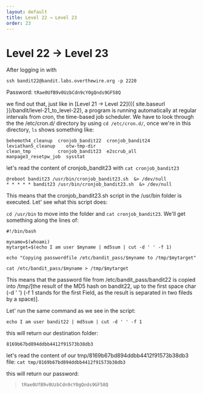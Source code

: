 ```yaml
---
layout: default
title: Level 22 → Level 23
order: 23
---
```


# Level 22 → Level 23
After logging in with 

`ssh bandit22@bandit.labs.overthewire.org -p 2220`

Password: `tRae0UfB9v0UzbCdn9cY0gQnds9GF58Q`

we find out that, just like in [Level 21 → Level 22]({{ site.baseurl }}/bandit/level-21_to_level-22), a program is running automatically at regular intervals from cron, the time-based job scheduler. We have to look through the the /etc/cron.d/ directory by using `cd /etc/cron.d/`, once we're in this directory, `ls` shows something like:

```
behemoth4_cleanup  cronjob_bandit22  cronjob_bandit24  leviathan5_cleanup    otw-tmp-dir
clean_tmp          cronjob_bandit23  e2scrub_all       manpage3_resetpw_job  sysstat
```

let's read the content of cronjob_bandit23 with `cat cronjob_bandit23`

```
@reboot bandit23 /usr/bin/cronjob_bandit23.sh  &> /dev/null
* * * * * bandit23 /usr/bin/cronjob_bandit23.sh  &> /dev/null
```

This means that the cronjob_bandit23.sh script in the /usr/bin folder is executed. Let' see what this script does:

`cd /usr/bin` to move into the folder and `cat cronjob_bandit23`. We'll get something along the lines of:

```
#!/bin/bash

myname=$(whoami)
mytarget=$(echo I am user $myname | md5sum | cut -d ' ' -f 1)

echo "Copying passwordfile /etc/bandit_pass/$myname to /tmp/$mytarget"

cat /etc/bandit_pass/$myname > /tmp/$mytarget
```

This means that the password file from /etc/bandit_pass/bandit22 is copied into /tmp/[the result of the MD5 hash on bandit22, up to the first space char (-d ' ') (-f 1 stands for the first Field, as the result is separated in two fileds by a space)].

Let' run the same command as we see in the script:

`echo I am user bandit22 | md5sum | cut -d ' ' -f 1`

this will return our destination folder:

`8169b67bd894ddbb4412f91573b38db3`

let's read the content of our tmp/8169b67bd894ddbb4412f91573b38db3 file: `cat tmp/8169b67bd894ddbb4412f91573b38db3`

this will return our password:

> `tRae0UfB9v0UzbCdn9cY0gQnds9GF58Q`